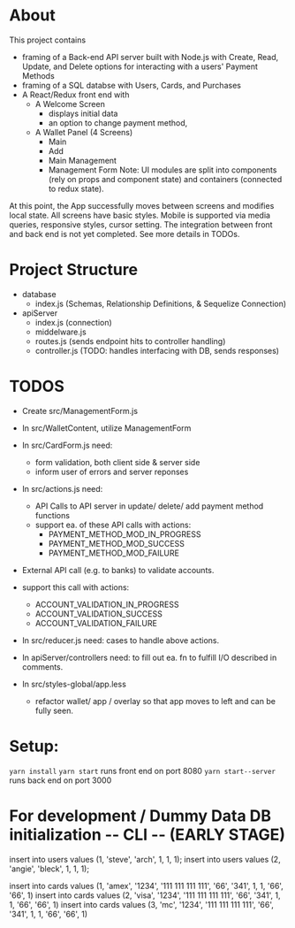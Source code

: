 # About
 This project contains
  - framing of a Back-end API server built with Node.js
    with Create, Read, Update, and Delete options for interacting with a users' Payment Methods
  - framing of a SQL databse
    with Users, Cards, and Purchases
  - A React/Redux front end with
    - A Welcome Screen
      - displays initial data
      - an option to change payment method,
    - A Wallet Panel (4 Screens)
      - Main
      - Add
      - Main Management
      - Management Form
    Note: UI modules are split into components (rely on props and component state) and containers (connected to redux state).

  At this point, the App successfully moves between screens and modifies local state. All screens have basic styles. Mobile is supported via media queries, responsive styles, cursor setting. The integration between front and back end is not yet completed. See more details in TODOs.

# Project Structure
 - database
   - index.js (Schemas, Relationship Definitions, & Sequelize Connection)
 - apiServer
   - index.js (connection)
   - middelware.js
   - routes.js (sends endpoint hits to controller handling)
   - controller.js (TODO: handles interfacing with DB, sends responses)

# TODOS
 - Create src/ManagementForm.js
 - In src/WalletContent, utilize ManagementForm
 - In src/CardForm.js need:
   - form validation, both client side & server side
   - inform user of errors and server reponses
 - In src/actions.js need:
   - API Calls to API server in update/ delete/ add payment method functions
   - support ea. of these API calls with actions:
     - PAYMENT_METHOD_MOD_IN_PROGRESS
     - PAYMENT_METHOD_MOD_SUCCESS
     - PAYMENT_METHOD_MOD_FAILURE
  - External API call (e.g. to banks) to validate accounts.
   - support this call with actions:
     - ACCOUNT_VALIDATION_IN_PROGRESS
     - ACCOUNT_VALIDATION_SUCCESS
     - ACCOUNT_VALIDATION_FAILURE
 - In src/reducer.js need: cases to handle above actions.

 - In apiServer/controllers need: to fill out ea. fn to fulfill I/O described in comments.

 - In src/styles-global/app.less
   - refactor wallet/ app / overlay so that app moves to left and can be fully seen.

# Setup:
`yarn install`
`yarn start` runs front end on port 8080
`yarn start--server` runs back end on port 3000


# For development / Dummy Data DB initialization -- CLI -- (EARLY STAGE)
insert into users values (1, 'steve', 'arch', 1, 1, 1);
insert into users values (2, 'angie', 'bleck', 1, 1, 1);

insert into cards values (1, 'amex', '1234', '111 111 111 111', '66', '341', 1, 1, '66', '66', 1)
insert into cards values (2, 'visa', '1234', '111 111 111 111', '66', '341', 1, 1, '66', '66', 1)
insert into cards values (3, 'mc', '1234', '111 111 111 111', '66', '341', 1, 1, '66', '66', 1)
